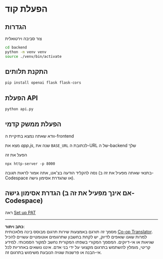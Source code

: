 <!--
CO_OP_TRANSLATOR_METADATA:
{
  "original_hash": "a7b7f54b13f9e6683a844d173ffdd766",
  "translation_date": "2025-08-29T01:28:56+00:00",
  "source_file": "9-chat-project/solution/README.md",
  "language_code": "he"
}
-->
# הפעלת קוד

## הגדרות

צור סביבה וירטואלית

```sh
cd backend
python -m venv venv
source ./venv/bin/activate
```

## התקנת תלותים

```sh
pip install openai flask flask-cors 
```

## הפעלת API

```sh
python api.py
```

## הפעלת ממשק קדמי

וודא שאתה נמצא בתיקיית ה-frontend

מצא את *app.js*, שנה את `BASE_URL` לכתובת ה-URL של ה-backend שלך

הפעל את זה

```
npx http-server -p 8000
```

נסה להקליד הודעה בצ'אט, אתה אמור לראות תגובה (בתנאי שאתה מפעיל את זה ב-Codespace או שהגדרת אסימון גישה).

## הגדרת אסימון גישה (אם אינך מפעיל את זה ב-Codespace)

ראה [Set up PAT](https://docs.github.com/en/authentication/keeping-your-account-and-data-secure/managing-your-personal-access-tokens)

---

**כתב ויתור**:  
מסמך זה תורגם באמצעות שירות תרגום מבוסס בינה מלאכותית [Co-op Translator](https://github.com/Azure/co-op-translator). למרות שאנו שואפים לדיוק, יש לקחת בחשבון שתרגומים אוטומטיים עשויים להכיל שגיאות או אי-דיוקים. המסמך המקורי בשפתו המקורית נחשב למקור הסמכותי. למידע קריטי, מומלץ להשתמש בתרגום מקצועי על ידי בני אדם. איננו נושאים באחריות לכל אי-הבנה או פרשנות שגויה הנובעת משימוש בתרגום זה.  